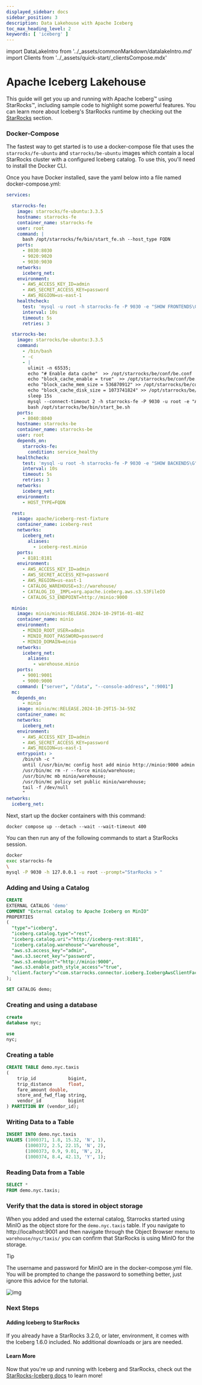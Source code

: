 ```yaml
---
displayed_sidebar: docs
sidebar_position: 3
description: Data Lakehouse with Apache Iceberg
toc_max_heading_level: 2
keywords: [ 'iceberg' ]
---
```


import DataLakeIntro from '../_assets/commonMarkdown/datalakeIntro.md'
import Clients from '../_assets/quick-start/_clientsCompose.mdx'

# Apache Iceberg Lakehouse

This guide will get you up and running with Apache Iceberg™ using StarRocks™, including sample code to highlight some
powerful features. You can learn more about Iceberg's StarRocks runtime by checking out
the [StarRocks](../data_source/catalog/iceberg/iceberg_catalog.md) section.

### Docker-Compose

The fastest way to get started is to use a docker-compose file that uses the `starrocks/fe-ubuntu` and `starrocks/be-ubuntu`
images which contain a local StarRocks cluster with a configured Iceberg catalog. To use this, you'll need to install
the Docker CLI.

Once you have Docker installed, save the yaml below into a file named docker-compose.yml:

```yml
services:

  starrocks-fe:
    image: starrocks/fe-ubuntu:3.3.5
    hostname: starrocks-fe
    container_name: starrocks-fe
    user: root
    command: |
      bash /opt/starrocks/fe/bin/start_fe.sh --host_type FQDN
    ports:
      - 8030:8030
      - 9020:9020
      - 9030:9030
    networks:
      iceberg_net:
    environment:
      - AWS_ACCESS_KEY_ID=admin
      - AWS_SECRET_ACCESS_KEY=password
      - AWS_REGION=us-east-1
    healthcheck:
      test: 'mysql -u root -h starrocks-fe -P 9030 -e "SHOW FRONTENDS\G" |grep "Alive: true"'
      interval: 10s
      timeout: 5s
      retries: 3

  starrocks-be:
    image: starrocks/be-ubuntu:3.3.5
    command:
      - /bin/bash
      - -c
      - |
        ulimit -n 65535;
        echo "# Enable data cache"  >> /opt/starrocks/be/conf/be.conf
        echo "block_cache_enable = true"  >> /opt/starrocks/be/conf/be.conf
        echo "block_cache_mem_size = 536870912" >> /opt/starrocks/be/conf/be.conf
        echo "block_cache_disk_size = 1073741824" >> /opt/starrocks/be/conf/be.conf
        sleep 15s
        mysql --connect-timeout 2 -h starrocks-fe -P 9030 -u root -e "ALTER SYSTEM ADD BACKEND \"starrocks-be:9050\";"
        bash /opt/starrocks/be/bin/start_be.sh
    ports:
      - 8040:8040
    hostname: starrocks-be
    container_name: starrocks-be
    user: root
    depends_on:
      starrocks-fe:
        condition: service_healthy
    healthcheck:
      test: 'mysql -u root -h starrocks-fe -P 9030 -e "SHOW BACKENDS\G" |grep "Alive: true"'
      interval: 10s
      timeout: 5s
      retries: 3
    networks:
      iceberg_net:
    environment:
      - HOST_TYPE=FQDN

  rest:
    image: apache/iceberg-rest-fixture
    container_name: iceberg-rest
    networks:
      iceberg_net:
        aliases:
          - iceberg-rest.minio
    ports:
      - 8181:8181
    environment:
      - AWS_ACCESS_KEY_ID=admin
      - AWS_SECRET_ACCESS_KEY=password
      - AWS_REGION=us-east-1
      - CATALOG_WAREHOUSE=s3://warehouse/
      - CATALOG_IO__IMPL=org.apache.iceberg.aws.s3.S3FileIO
      - CATALOG_S3_ENDPOINT=http://minio:9000

  minio:
    image: minio/minio:RELEASE.2024-10-29T16-01-48Z
    container_name: minio
    environment:
      - MINIO_ROOT_USER=admin
      - MINIO_ROOT_PASSWORD=password
      - MINIO_DOMAIN=minio
    networks:
      iceberg_net:
        aliases:
          - warehouse.minio
    ports:
      - 9001:9001
      - 9000:9000
    command: ["server", "/data", "--console-address", ":9001"]
  mc:
    depends_on:
      - minio
    image: minio/mc:RELEASE.2024-10-29T15-34-59Z
    container_name: mc
    networks:
      iceberg_net:
    environment:
      - AWS_ACCESS_KEY_ID=admin
      - AWS_SECRET_ACCESS_KEY=password
      - AWS_REGION=us-east-1
    entrypoint: >
      /bin/sh -c "
      until (/usr/bin/mc config host add minio http://minio:9000 admin password) do echo '...waiting...' && sleep 1; done;
      /usr/bin/mc rm -r --force minio/warehouse;
      /usr/bin/mc mb minio/warehouse;
      /usr/bin/mc policy set public minio/warehouse;
      tail -f /dev/null
      "
networks:
  iceberg_net:
```

Next, start up the docker containers with this command:

```Plain
docker compose up --detach --wait --wait-timeout 400
```

You can then run any of the following commands to start a StarRocks session.

```bash
docker
exec starrocks-fe
\
mysql -P 9030 -h 127.0.0.1 -u root --prompt="StarRocks > "
```

### Adding and Using a Catalog

```SQL
CREATE
EXTERNAL CATALOG 'demo'
COMMENT "External catalog to Apache Iceberg on MinIO"
PROPERTIES
(
  "type"="iceberg",
  "iceberg.catalog.type"="rest",
  "iceberg.catalog.uri"="http://iceberg-rest:8181",
  "iceberg.catalog.warehouse"="warehouse",
  "aws.s3.access_key"="admin",
  "aws.s3.secret_key"="password",
  "aws.s3.endpoint"="http://minio:9000",
  "aws.s3.enable_path_style_access"="true",
  "client.factory"="com.starrocks.connector.iceberg.IcebergAwsClientFactory"  
);
```

```SQL
SET CATALOG demo;
```

### Creating and using a database

```SQL
create
database nyc;
```

```SQL
use
nyc;
```

### Creating a table

```SQL
CREATE TABLE demo.nyc.taxis
(
    trip_id            bigint,
    trip_distance      float,
    fare_amount double,
    store_and_fwd_flag string,
    vendor_id          bigint
) PARTITION BY (vendor_id);
```

### Writing Data to a Table

```SQL
INSERT INTO demo.nyc.taxis
VALUES (1000371, 1.8, 15.32, 'N', 1),
       (1000372, 2.5, 22.15, 'N', 2),
       (1000373, 0.9, 9.01, 'N', 2),
       (1000374, 8.4, 42.13, 'Y', 1);
```

### Reading Data from a Table

```SQL
SELECT *
FROM demo.nyc.taxis;
```

### Verify that the data is stored in object storage

When you added and used the external catalog, Starrocks started using MinIO as the object store for the `demo.nyc.taxis`
table. If you navigate to http://localhost:9001 and then navigate through the Object Browser menu to
`warehouse/nyc/taxis/` you can confirm that StarRocks is using MinIO for the storage.

Tip

The username and password for MinIO are in the docker-compose.yml file. You will be prompted to change the password to
something better, just ignore this advice for the tutorial.

![img](../_assets/quick-start/MinIO-Iceberg-data.png)

### Next Steps

#### Adding Iceberg to StarRocks

If you already have a StarRocks 3.2.0, or later, environment, it comes with the Iceberg 1.6.0 included. No additional
downloads or jars are needed.

#### Learn More

Now that you're up and running with Iceberg and StarRocks, check out
the [StarRocks-Iceberg docs](../data_source/catalog/iceberg/iceberg_catalog.md) to learn more!
